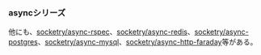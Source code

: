 ### asyncシリーズ

他にも、[socketry/async-rspec](https://github.com/socketry/async-rspec)、[socketry/async-redis](https://github.com/socketry/async-redis)、[socketry/async-postgres](https://github.com/socketry/async-postgres)、[socketry/async-mysql](https://github.com/socketry/async-mysql)、[socketry/async-http-faraday](https://github.com/socketry/async-http-faraday)等がある。
